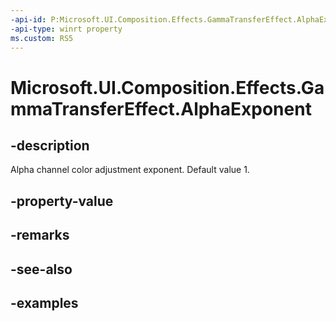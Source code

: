 ```yaml
---
-api-id: P:Microsoft.UI.Composition.Effects.GammaTransferEffect.AlphaExponent
-api-type: winrt property
ms.custom: RS5
---
```


<!-- Property syntax.
public float AlphaExponent { get;  set; }
-->

# Microsoft.UI.Composition.Effects.GammaTransferEffect.AlphaExponent

## -description
Alpha channel color adjustment exponent. Default value 1.

## -property-value

## -remarks

## -see-also

## -examples

